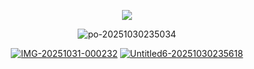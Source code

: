 <div align="center">

![](https://komarev.com/ghpvc/?username=ivangaze&color=BDB3A3&label=ㅤ+ㅤ+outlaws+ㅤ+ㅤ&style=plastic&base=1324)


<div align="center"> 
<img src="https://i.ibb.co/5xXW5J7x/po-20251030235034.png" alt="po-20251030235034" border="0"></a>

[<img src="https://i.ibb.co/RXHKBKC/IMG-20251031-000232.png" alt="IMG-20251031-000232" border="0"></a>](https://virange.atabook.org) [<img src="https://i.ibb.co/VpgXHKHX/Untitled6-20251030235618.png" alt="Untitled6-20251030235618" border="0"></a>](https://ivangaze.straw.page)
